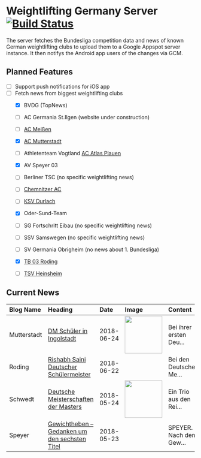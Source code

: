 # Weightlifting Germany Server [![Build Status](https://travis-ci.org/WGierke/weightlifting_germany_server.svg?branch=master)](https://travis-ci.org/WGierke/weightlifting_germany_server)

The server fetches the Bundesliga competition data and news of known German weightlifting clubs to upload them to a Google Appspot server instance.
It then notifys the Android app users of the changes via GCM.

## Planned Features
- [ ] Support push notifications for iOS app  
- [ ] Fetch news from biggest weightlifting clubs
    - [X] BVDG (TopNews)
    - [ ] AC Germania St.Ilgen (website under construction)
    - [ ] [AC Meißen](http://www.ac-meissen.de/index.php?start=1)
    - [X] [AC Mutterstadt](http://www.ac-mutterstadt.de/index.php?start=1)
    - [ ] Athletenteam Vogtland [AC Atlas Plauen](https://acatlas.wordpress.com/)
    - [X] AV Speyer 03
    - [ ] Berliner TSC (no specific weightlifting news)
    - [ ] [Chemnitzer AC](http://chemnitzer-athletenclub.de/aktuelles/news/page/1/)
    - [ ] [KSV Durlach](http://ksvdurlach.de/news?page_n54=1)
    - [X] Oder-Sund-Team
    - [ ] SG Fortschritt Eibau (no specific weightlifting news)
    - [ ] SSV Samswegen (no specific weightlifting news)
    - [ ] SV Germania Obrigheim (no news about 1. Bundesliga)
    - [X] [TB 03 Roding](http://www.tb03-gewichtheben.de/page/1/)
    - [ ] [TSV Heinsheim](http://gewichtheben.tsv-heinsheim.de/index.php?start=1)


## Current News

| Blog Name   | Heading                                                                                                                          | Date       | Image                                                                                                                                  | Content                 |
|:------------|:---------------------------------------------------------------------------------------------------------------------------------|:-----------|:---------------------------------------------------------------------------------------------------------------------------------------|:------------------------|
| Mutterstadt | [DM Schüler in Ingolstadt](http://www.ac-mutterstadt.de/index.php?start=0&heading=89b08e56f10eb0fbbcf8d32a3fff21ec1529791200.0)  | 2018-06-24 | <img src='http://www.ac-mutterstadt.de//images/Pauline-DM.jpg' width='100px'/>                                                         | Bei ihrer ersten Deu... |
| Roding      | [Rishabh Saini Deutscher Schülermeister](https://www.tb03-gewichtheben.de/2018/06/rishabh-saini-deutscher-schuelermeister/)      | 2018-06-22 |                                                                                                                                        | Bei den Deutschen Me... |
| Schwedt     | [Deutsche Meisterschaften der Masters](http://gewichtheben.blauweiss65-schwedt.de/?p=7693)                                       | 2018-05-24 | <img src='http://gewichtheben.blauweiss65-schwedt.de/wp-content/uploads/2018/05/Denny-Unger-Reissen-97-kg-300x225.jpg' width='100px'/> | Ein Trio aus den Rei... |
| Speyer      | [Gewichtheben – Gedanken um den sechsten Titel](https://www.av03-speyer.de/2018/05/gewichtheben-gedanken-um-den-sechsten-titel/) | 2018-05-23 |                                                                                                                                        | SPEYER. Nach dem Gew... |